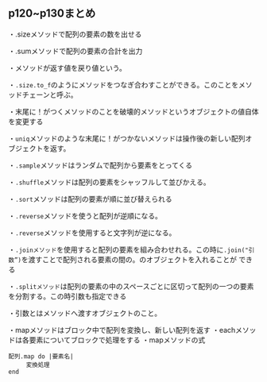 ## p120~p130まとめ
・.sizeメソッドで配列の要素の数を出せる

・.sumメソッドで配列の要素の合計を出力

・メソッドが返す値を戻り値という。

・```.size.to_f```のようにメソッドをつなぎ合わすことができる。このことをメソッドチェーンと呼ぶ。

・末尾に！がつくメソッドのことを破壊的メソッドというオブジェクトの値自体を変更する

・```uniq```メソッドのような末尾に！がつかないメソッドは操作後の新しい配列オブジェクトを返す。

・```.sample```メソッドはランダムで配列から要素をとってくる

・```.shuffle```メソッドは配列の要素をシャッフルして並びかえる。

・```.sort```メソッドは配列の要素が順に並び替えられる

・```.reverse```メソッドを使うと配列が逆順になる。

・```.reverse```メソッドを使用すると文字列が逆になる。

・```.joinメソッド```を使用すると配列の要素を組み合わせれる。この時に```.join("引数”)```を渡すことで配列される要素の間の。のオブジェクトを入れることが
できる

・```.splitメソッド```は配列の要素の中のスペースごとに区切って配列の一つの要素を分割する。この時引数も指定できる

・引数とはメソッドへ渡すオブジェクトのこと。

・mapメソッドはブロック中で配列を変換し、新しい配列を返す
・eachメソッドは各要素についてブロックで処理をする
・mapメソッドの式
```
配列.map do |要素名|　
　　　変換処理
end